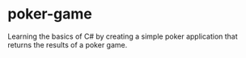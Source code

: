 # poker-game
Learning the basics of C# by creating a simple poker application that returns the results of a poker game. 
